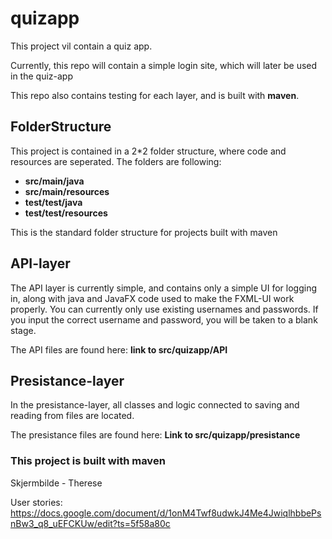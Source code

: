 # quizapp

This project vil contain a quiz app. 

Currently, this repo will contain a simple login site, which will later be used in the quiz-app

This repo also contains testing for each layer, and is built with **maven**.

## FolderStructure

This project is contained in a 2*2 folder structure, where code and resources are seperated. The folders are following:

* **src/main/java**
* **src/main/resources**
* **test/test/java**
* **test/test/resources**

This is the standard folder structure for projects built with maven

## API-layer

The API layer is currently simple, and contains only a simple UI for logging in, along with java and JavaFX code
used to make the FXML-UI work properly. You can currently only use existing usernames and passwords.
If you input the correct username and password, you will be taken to a blank stage.

The API files are found here:
**link to src/quizapp/API**

## Presistance-layer

In the presistance-layer, all classes and logic connected to saving and reading from files are located.

The presistance files are found here:
**Link to src/quizapp/presistance**

### This project is built with maven

Skjermbilde - Therese

User stories:
https://docs.google.com/document/d/1onM4Twf8udwkJ4Me4JwiqlhbbePsnBw3_q8_uEFCKUw/edit?ts=5f58a80c